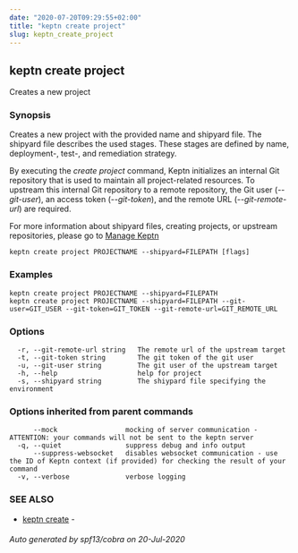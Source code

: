 ```yaml
---
date: "2020-07-20T09:29:55+02:00"
title: "keptn create project"
slug: keptn_create_project
---
```

## keptn create project

Creates a new project

### Synopsis

Creates a new project with the provided name and shipyard file. 
The shipyard file describes the used stages. These stages are defined by name, 
deployment-, test-, and remediation strategy.

By executing the *create project* command, Keptn initializes an internal Git repository that is used to maintain all project-related resources. 
To upstream this internal Git repository to a remote repository, the Git user (*--git-user*), an access token (*--git-token*), and the remote URL (*--git-remote-url*) are required.

For more information about shipyard files, creating projects, or upstream repositories, please go to [Manage Keptn](https://keptn.sh/docs/0.7.x/manage/)


```
keptn create project PROJECTNAME --shipyard=FILEPATH [flags]
```

### Examples

```
keptn create project PROJECTNAME --shipyard=FILEPATH
keptn create project PROJECTNAME --shipyard=FILEPATH --git-user=GIT_USER --git-token=GIT_TOKEN --git-remote-url=GIT_REMOTE_URL
```

### Options

```
  -r, --git-remote-url string   The remote url of the upstream target
  -t, --git-token string        The git token of the git user
  -u, --git-user string         The git user of the upstream target
  -h, --help                    help for project
  -s, --shipyard string         The shiypard file specifying the environment
```

### Options inherited from parent commands

```
      --mock                 mocking of server communication - ATTENTION: your commands will not be sent to the keptn server
  -q, --quiet                suppress debug and info output
      --suppress-websocket   disables websocket communication - use the ID of Keptn context (if provided) for checking the result of your command
  -v, --verbose              verbose logging
```

### SEE ALSO

* [keptn create](../keptn_create/)	 - 

###### Auto generated by spf13/cobra on 20-Jul-2020
